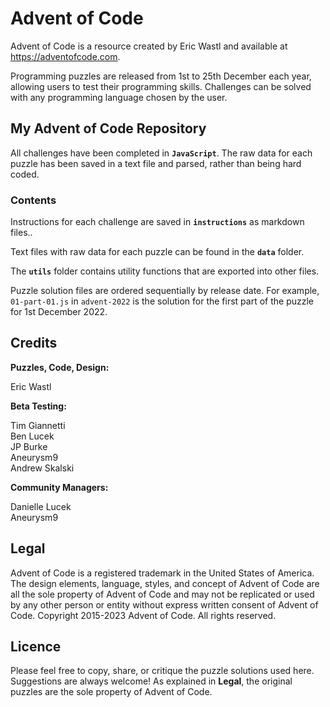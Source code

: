 # Advent of Code

Advent of Code is a resource created by Eric Wastl and available at https://adventofcode.com.

Programming puzzles are released from 1st to 25th December each year, allowing users to test their programming skills. Challenges can be solved with any programming language chosen by the user.

## My Advent of Code Repository

All challenges have been completed in **```JavaScript```**. The raw data for each puzzle has been saved in a text file and parsed, rather than being hard coded.

### Contents

Instructions for each challenge are saved in **```instructions```** as markdown files..

Text files with raw data for each puzzle can be found in the **```data```** folder.

The **```utils```** folder contains utility functions that are exported into other files.

Puzzle solution files are ordered sequentially by release date. For example, ```01-part-01.js``` in ```advent-2022``` is the solution for the first part of the puzzle for 1st December 2022.

## Credits

**Puzzles, Code, Design:**

Eric Wastl

**Beta Testing:**

Tim Giannetti\
Ben Lucek\
JP Burke\
Aneurysm9\
Andrew Skalski

**Community Managers:**

Danielle Lucek\
Aneurysm9

## Legal

Advent of Code is a registered trademark in the United States of America. The design elements, language, styles, and concept of Advent of Code are all the sole property of Advent of Code and may not be replicated or used by any other person or entity without express written consent of Advent of Code. 
Copyright 2015-2023 Advent of Code. All rights reserved.

## Licence

Please feel free to copy, share, or critique the puzzle solutions used here. Suggestions are always welcome! As explained in **Legal**, the original puzzles are the sole property of Advent of Code.
